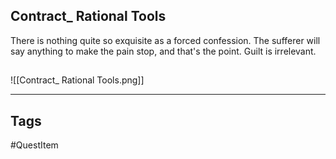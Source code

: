 ## Contract_ Rational Tools
There is nothing quite so exquisite as a forced confession. The sufferer will
say anything to make the pain stop, and that's the point. Guilt is irrelevant.
## 
![[Contract_ Rational Tools.png]]

---
## Tags
#QuestItem
